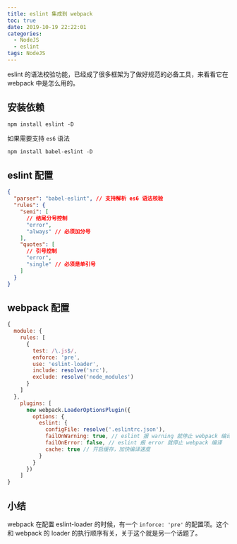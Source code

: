 ```yaml
---
title: eslint 集成到 webpack
toc: true
date: 2019-10-19 22:22:01
categories:
  - NodeJS
  - eslint
tags: NodeJS
---
```


eslint 的语法校验功能，已经成了很多框架为了做好规范的必备工具，来看看它在 webpack 中是怎么用的。

<!-- more -->

## 安装依赖

```
npm install eslint -D
```

如果需要支持 `es6` 语法

```js
npm install babel-eslint -D
```

## eslint 配置

```json
{
  "parser": "babel-eslint", // 支持解析 es6 语法校验
  "rules": {
    "semi": [
      // 结尾分号控制
      "error",
      "always" // 必须加分号
    ],
    "quotes": [
      // 引号控制
      "error",
      "single" // 必须是单引号
    ]
  }
}
```

## webpack 配置

```js
{
  module: {
    rules: [
      {
        test: /\.js$/,
        enforce: 'pre',
        use: 'eslint-loader',
        include: resolve('src'),
        exclude: resolve('node_modules')
      }
    ]
  },
    plugins: [
      new webpack.LoaderOptionsPlugin({
        options: {
          eslint: {
            configFile: resolve('.eslintrc.json'),
            failOnWarning: true, // eslint 报 warning 就停止 webpack 编译
            failOnError: false, // eslint 报 error 就停止 webpack 编译
            cache: true // 开启缓存，加快编译速度
          }
        }
      })
    ]
}
```

## 小结

webpack 在配置 eslint-loader 的时候，有一个 `inforce: 'pre'` 的配置项。这个和 webpack 的 loader 的执行顺序有关，关于这个就是另一个话题了。

<!-- 555 -->

